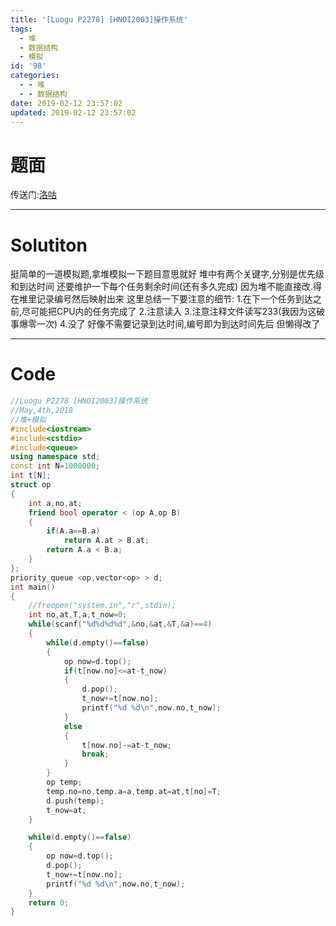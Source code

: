 ```yaml
---
title: '[Luogu P2278] [HNOI2003]操作系统'
tags:
  - 堆
  - 数据结构
  - 模拟
id: '98'
categories:
  - - 堆
  - - 数据结构
date: 2019-02-12 23:57:02
updated: 2019-02-12 23:57:02
---
```


# 题面

传送门:[洛咕](https://www.luogu.org/problemnew/show/P2278)

* * *

# Solutiton

挺简单的一道模拟题,拿堆模拟一下题目意思就好 堆中有两个关键字,分别是优先级和到达时间 还要维护一下每个任务剩余时间(还有多久完成) 因为堆不能直接改.得在堆里记录编号然后映射出来 这里总结一下要注意的细节: 1.在下一个任务到达之前,尽可能把CPU内的任务完成了 2.注意读入 3.注意注释文件读写233(我因为这破事爆零一次) 4.没了 好像不需要记录到达时间,编号即为到达时间先后 但懒得改了

* * *

# Code

```cpp
//Luogu P2278 [HNOI2003]操作系统
//May,4th,2018
//堆+模拟
#include<iostream>
#include<cstdio>
#include<queue>
using namespace std;
const int N=1000000;
int t[N];
struct op
{
    int a,no,at;
    friend bool operator < (op A,op B)
    {
        if(A.a==B.a)
            return A.at > B.at;
        return A.a < B.a;
    }
};
priority_queue <op,vector<op> > d;
int main()
{
    //freopen("system.in","r",stdin);
    int no,at,T,a,t_now=0;
    while(scanf("%d%d%d%d",&no,&at,&T,&a)==4)
    {
        while(d.empty()==false)
        {
            op now=d.top();
            if(t[now.no]<=at-t_now)
            {
                d.pop();
                t_now+=t[now.no];
                printf("%d %d\n",now.no,t_now);
            }
            else
            {
                t[now.no]-=at-t_now;
                break;
            }
        }
        op temp;
        temp.no=no,temp.a=a,temp.at=at,t[no]=T;
        d.push(temp);
        t_now=at;
    }

    while(d.empty()==false)
    {
        op now=d.top();
        d.pop();
        t_now+=t[now.no];
        printf("%d %d\n",now.no,t_now);
    }
    return 0;
}

```